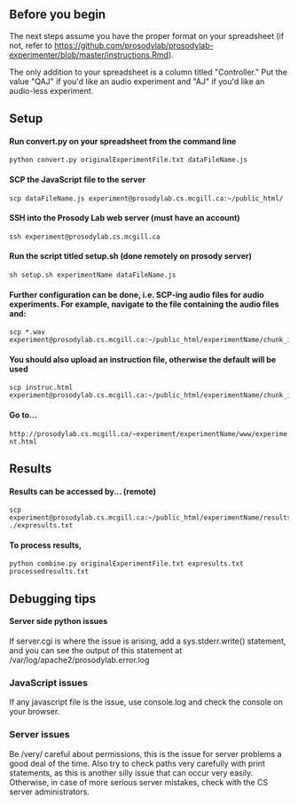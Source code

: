 ## Before you begin

The next steps assume you have the proper format on your spreadsheet (if not, refer to https://github.com/prosodylab/prosodylab-experimenter/blob/master/instructions.Rmd).

The only addition to your spreadsheet is a column titled "Controller." Put the value "QAJ" if you'd like an audio experiment and "AJ" if you'd like an audio-less experiment.



## Setup

#### Run convert.py on your spreadsheet from the command line

``` {r, engine='bash', count_lines}
python convert.py originalExperimentFile.txt dataFileName.js 
```

#### SCP the JavaScript file to the server

``` {r, engine='bash', count_lines}
scp dataFileName.js experiment@prosodylab.cs.mcgill.ca:~/public_html/
```

#### SSH into the Prosody Lab web server (must have an account)

``` {r, engine='bash', count_lines}
ssh experiment@prosodylab.cs.mcgill.ca
```

#### Run the script titled setup.sh (done remotely on prosody server)

``` {r, engine='bash', count_lines}
sh setup.sh experimentName dataFileName.js
```

#### Further configuration can be done, i.e. SCP-ing audio files for audio experiments. For example, navigate to the file containing the audio files and:
``` {r, engine='bash', count_lines}
scp *.wav experiment@prosodylab.cs.mcgill.ca:~/public_html/experimentName/chunk_includes
```

#### You should also upload an instruction file, otherwise the default will be used
``` {r, engine='bash', count_lines}
scp instruc.html experiment@prosodylab.cs.mcgill.ca:~/public_html/experimentName/chunk_includes
```

#### Go to...
`http://prosodylab.cs.mcgill.ca/~experiment/experimentName/www/experiment.html`


## Results

#### Results can be accessed by... (remote)

``` {r, engine='bash', count_lines}
scp experiment@prosodylab.cs.mcgill.ca:~/public_html/experimentName/results/results.txt ./expresults.txt
```

#### To process results,
``` {r, engine='bash', count_lines}
python combine.py originalExperimentFile.txt expresults.txt processedresults.txt
```

## Debugging tips

#### Server side python issues
If server.cgi is where the issue is arising, add a sys.stderr.write() statement, and you can see the output of this statement at /var/log/apache2/prosodylab.error.log

### JavaScript issues
If any javascript file is the issue, use console.log and check the console on your browser.

### Server issues
Be /very/ careful about permissions, this is the issue for server problems a good deal of the time.
Also try to check paths very carefully with print statements, as this is another silly issue that can occur very easily.
Otherwise, in case of more serious server mistakes, check with the CS server administrators.




